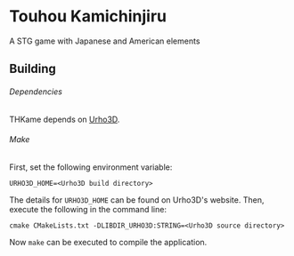 # Touhou Kamichinjiru

A STG game with Japanese and American elements

## Building

###### Dependencies
THKame depends on [Urho3D](https://github.com/urho3d/Urho3D).

###### Make
First, set the following environment variable:
```
URHO3D_HOME=<Urho3D build directory>
```
The details for `URHO3D_HOME` can be found on Urho3D's website. Then, execute the following in the command line:
```
cmake CMakeLists.txt -DLIBDIR_URHO3D:STRING=<Urho3D source directory>
```
Now `make` can be executed to compile the application.

